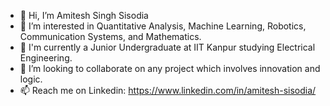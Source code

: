 - 👋 Hi, I’m Amitesh Singh Sisodia
- 👀 I’m interested in Quantitative Analysis, Machine Learning, Robotics, Communication Systems, and Mathematics.
- 🌱 I'm currently a Junior Undergraduate at IIT Kanpur studying Electrical Engineering.
- 💞️ I’m looking to collaborate on any project which involves innovation and logic.
- 📫 Reach me on Linkedin: https://www.linkedin.com/in/amitesh-sisodia/
<!---
Amitesh163/Amitesh163 is a ✨ special ✨ repository because its `README.md` (this file) appears on your GitHub profile.
You can click the Preview link to take a look at your changes.
--->
